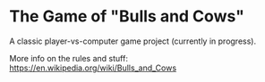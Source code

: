 # The Game of "Bulls and Cows"

A classic player-vs-computer game project (currently in progress).

More info on the rules and stuff:
https://en.wikipedia.org/wiki/Bulls_and_Cows
